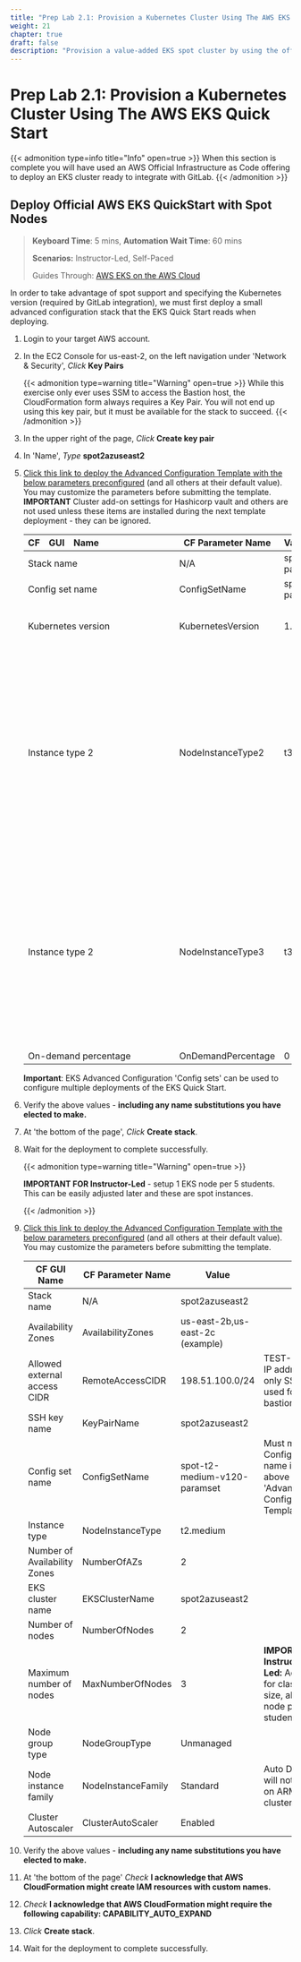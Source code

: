```yaml
---
title: "Prep Lab 2.1: Provision a Kubernetes Cluster Using The AWS EKS Quick Start"
weight: 21
chapter: true
draft: false
description: "Provision a value-added EKS spot cluster by using the official AWS Quick Start."
---
```


# Prep Lab 2.1: Provision a Kubernetes Cluster Using The AWS EKS Quick Start

{{< admonition type=info title="Info" open=true >}}
When this section is complete you will have used an AWS Official Infrastructure as Code offering to deploy an EKS cluster ready to integrate with GitLab.
{{< /admonition >}}

## Deploy Official AWS EKS QuickStart with Spot Nodes

> **Keyboard Time**: 5 mins, **Automation Wait Time**: 60 mins
>
> **Scenarios:** Instructor-Led, Self-Paced
>
> Guides Through: [AWS EKS on the AWS Cloud](https://aws-quickstart.github.io/quickstart-amazon-eks/)

In order to take advantage of spot support and specifying the Kubernetes version (required by GitLab integration), we must first deploy a small advanced configuration stack that the EKS Quick Start reads when deploying.

1. Login to your target AWS account.

2. In the EC2 Console for us-east-2, on the left navigation under 'Network & Security', *Click* **Key Pairs**

   {{< admonition type=warning title="Warning" open=true >}}
   While this exercise only ever uses SSM to access the Bastion host, the CloudFormation form always requires a Key Pair. You will not end up using this key pair, but it must be available for the stack to succeed.
   {{< /admonition >}}

3. In the upper right of the page, *Click* **Create key pair**

4. In 'Name', *Type* **spot2azuseast2**

5. [Click this link to deploy the Advanced Configuration Template with the below parameters preconfigured](https://us-east-2.console.aws.amazon.com/cloudformation/home?region=us-east-2#/stacks/quickcreate?templateUrl=https://s3.amazonaws.com/aws-quickstart/quickstart-amazon-eks/templates/amazon-eks-advanced-configuration.template.yaml&stackName=spot-t2-medium-v120-paramset&param_ConfigSetName=spot-t2-medium-v120-paramset&param_KubernetesVersion=1.20&param_NodeInstanceType2=t3.medium&param_NodeInstanceType3=t3.large&param_OnDemandPercentage=0)  (and all others at their default value). You may customize the parameters before submitting the template. **IMPORTANT** Cluster add-on settings for Hashicorp vault and others are not used unless these items are installed during the next template deployment - they can be ignored.

   | <span style="white-space:nowrap;">CF&emsp;GUI&emsp;Name&emsp;&emsp;&emsp;&emsp;&emsp;&emsp;&emsp;&emsp;</span> | CF Parameter Name  | <span style="white-space:nowrap;">Value&emsp;&emsp;&emsp;&emsp;&emsp;&emsp;&emsp;&emsp;&emsp;&emsp;</span> | Notes                                                        |
   | ------------------------------------------------------------ | ------------------ | ------------------------------------------------------------ | ------------------------------------------------------------ |
   | Stack name                                                   | N/A                | spot-t2-medium-v120-paramset                                 |                                                              |
   | Config set name                                              | ConfigSetName      | spot-t2-medium-v120-paramset                                 |                                                              |
   | Kubernetes version                                           | KubernetesVersion  | 1.20                                                         | GitLab integrated K8s clusters must use specific versions    |
   | Instance type 2                                              | NodeInstanceType2  | t3.medium                                                    | Instance type cannot match what is used for NodeInstanceType<br /> in the EKS Quick Start deployment (next template below) as that value<br /> is used for the first spot type when spot is configured and all NodeInstanceTypes in a spot configuration must be unique from each other. |
   | Instance type 2                                              | NodeInstanceType3  | t3.large                                                     | Instance type cannot match what is used for NodeInstanceType in the EKS Quick Start deployment (next template below) as that value is used for the first spot type when spot is configured and all NodeInstanceTypes in a spot configuration must be unique from each other. |
   | On-demand percentage                                         | OnDemandPercentage | 0                                                            |                                                              |

   **Important**: EKS Advanced Configuration 'Config sets' can be used to configure multiple deployments of the EKS Quick Start.

6. Verify the above values - **including any name substitutions you have elected to make.** 

7. At 'the bottom of the page', *Click* **Create stack**.

8. Wait for the deployment to complete successfully.

   {{< admonition type=warning title="Warning" open=true >}}

   **IMPORTANT FOR Instructor-Led** - setup 1 EKS node per 5 students. This can be easily adjusted later and these are spot instances.

   {{< /admonition >}}

9. [Click this link to deploy the Advanced Configuration Template with the below parameters preconfigured](https://us-east-2.console.aws.amazon.com/cloudformation/home?region=us-east-2#/stacks/quickcreate?templateUrl=https://s3.amazonaws.com/aws-quickstart/quickstart-amazon-eks/templates/amazon-eks-entrypoint-new-vpc.template.yaml&stackName=spot2azuseast2&param_AvailabilityZones=us-east-2b,us-east-2c&param_RemoteAccessCIDR=198.51.100.0/24&param_KeyPairName=spot2azuseast2&param_ConfigSetName=spot-t2-medium-v120-paramset&param_NodeInstanceType=t2.medium&param_EKSClusterName=spot2azuseast2&param_NumberOfAZs=2&param_NumberOfNodes=2&param_MaxNumberOfNodes=3&param_NodeGroupType=Unmanaged&param_NodeInstanceFamily=Standard&param_ClusterAutoScaler=Enabled)  (and all others at their default value). You may customize the parameters before submitting the template.

   | CF GUI Name                  | CF Parameter Name  | Value                           |                                                              |
   | ---------------------------- | ------------------ | ------------------------------- | ------------------------------------------------------------ |
   | Stack name                   | N/A                | spot2azuseast2                  |                                                              |
   | Availability Zones           | AvailabilityZones  | us-east-2b,us-east-2c (example) |                                                              |
   | Allowed external access CIDR | RemoteAccessCIDR   | 198.51.100.0/24                 | TEST-NET-2 IP address - only SSM is used for bastion         |
   | SSH key name                 | KeyPairName        | spot2azuseast2                  |                                                              |
   | Config set name              | ConfigSetName      | spot-t2-medium-v120-paramset    | Must match Config set name in above 'Advanced Configuration Template' |
   | Instance type                | NodeInstanceType   | t2.medium                       |                                                              |
   | Number of Availability Zones | NumberOfAZs        | 2                               |                                                              |
   | EKS cluster name             | EKSClusterName     | spot2azuseast2                  |                                                              |
   | Number of nodes              | NumberOfNodes      | 2                               |                                                              |
   | Maximum number of nodes      | MaxNumberOfNodes   | 3                               | **IMPORTANT Instructor-Led:** Adjust for class size, about 1 node per 5 students. |
   | Node group type              | NodeGroupType      | Unmanaged                       |                                                              |
   | Node instance family         | NodeInstanceFamily | Standard                        | Auto DevOps will not work on ARM clusters                    |
   | Cluster Autoscaler           | ClusterAutoScaler  | Enabled                         |                                                              |

10. Verify the above values - **including any name substitutions you have elected to make.** 

11. At 'the bottom of the page' *Check* **I acknowledge that AWS CloudFormation might create IAM resources with custom names.**

12. *Check* **I acknowledge that AWS CloudFormation might require the following capability: CAPABILITY_AUTO_EXPAND**

13. *Click* **Create stack**.

14. Wait for the deployment to complete successfully.
